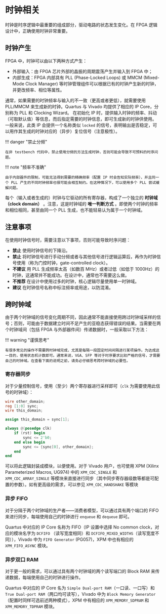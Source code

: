 # 时钟相关

时钟是时序逻辑中最重要的组成部分，驱动电路的状态发生变化。在 FPGA 逻辑设计中，正确使用时钟非常重要。

## 时钟产生

FPGA 中，时钟可以由以下两种方式产生：

* 外部输入：由 FPGA 芯片外部的晶振的周期震荡产生并输入到 FPGA 中；
* 内部生成：FPGA 内部具有 PLL (Phase-Locked Loops) 或 MMCM (Mixed-Mode Clock Manager) 等时钟管理组件可以根据已有的时钟产生新的时钟，并更改频率、相位等属性。

通常，如果需要的时钟频率与输入的不一致（更高或者更低），就需要使用 PLL/MMCM 来生成新的时钟。Quartus 与 Vivado 均提供了相应的 IP Core，分别称为 PLL 和 Clocking Wizard。
在初始化 IP 时，提供输入时钟的频率、抖动（可取默认值）等信息，而后指定需要的时钟信息，即可生成新的时钟供使用。
一般来说，此类 IP 会提供一个名称类似 `locked` 的信号，表明输出是否稳定，可以用作其生成的时钟对应的（异步）复位信号（注意极性）。


!!! danger "禁止分频"

    在非 testbench 代码中，禁止使用分频的方法生成时钟，否则可能会导致不可预料的时序问题。


!!! note "频率不准确"
    
    由于内部器件的限制，可能无法得到需要的精确频率（配置 IP 时会告知实际频率），并且同一个 PLL 产生的不同时钟频率也很可能会相互制约。在这种情况下，可以使用多个 PLL 尝试缓解问题。


每个（输入或者生成的）时钟与它驱动的所有寄存器，构成了一个独立的 **时钟域（clock domain）** 。注意，这是时钟域的 **唯一判断方式** 。即使两个时钟的频率和相位相同，甚至由同一个 PLL 生成，也不能轻易认为属于一个时钟域。


## 注意事项

在使用时钟信号时，需要注意以下事项，否则可能导致时序问题：

* **禁止** 使用时钟信号的下降沿。
* **禁止** 将时钟信号进行手动分频或者与其他信号进行逻辑运算后，再作为时钟信号使用（称为门控时钟，gate-controlled clock）。
* **不建议** 用 PLL 生成频率太高（如数百 MHz）或者过低（如低于 1000Hz）的时钟，这通常并不能成功。在设计中，通常也不需要这么做。
* **不推荐** 在设计中使用过多的时钟，核心逻辑尽量使用单一时钟域。
* **建议** 在时钟信号名称中标注频率或用途，以防混淆。

## 跨时钟域

由于两个时钟域的信号变化周期不同，因此通常不能直接使用跨过时钟域采样的信号；否则，可能由于数据建立时间不足产生的亚稳态获得错误的结果。当需要在两个时钟域间（包括 FPGA 与外部器件间）传递数据时，一般采取以下方法：

!!! warning "谨慎思考"

    有很多常见的操作不需要跨时钟域完成，尤其是每隔一段固定时间间隔进行某项操作。为达成这一目的，使用状态机计数即可。通常来说，VGA、SFP 等对于时序要求比较严格的信号，才需要自己的时钟域。在查看下面的说明之前，请务必仔细思考跨时钟域的必要性。

### 寄存器同步

对于少量控制信号，使用（至少）两个寄存器进行采样即可（`clk` 为需要使用此信号的时钟域）：

```verilog
wire other_domain;
reg [1:0] sync;
wire this_domain;

assign this_domain = sync[1];

always @(posedge clk)
    if (rst) begin
        sync <= 2'b0;
    end else begin
        sync <= {sync[0], other_domain};
    end
end
```

可以将此逻辑封装成模块，以便使用。对于 Vivado 用户，也可使用 XPM (Xilinx Parameterized Macros, UG974) 中的 `XPM_CDC_SINGLE` 和 `XPM_CDC_ARRAY_SINGLE` 等模块来直接进行同步（其中同步寄存器级数等都是可配置的参数）。如有更高级的需求，可以参见 `XPM_CDC_HANDSHAKE` 等模块

### 异步 FIFO

对于分隔于两个时钟域的生产者——消费者模型，可以通过具有两个端口的 FIFO 来进行同步，每端使用自己的时钟进行 `enqueue` 和 `dequeue` 即可。

Quartus 中对应的 IP Core 名称为 FIFO（IP 设置中选择 No common clock，对应的模块名字为 `DCFIFO` （读写宽度相同）和 `DCFIFO_MIXED_WIDTHS`（读写宽度不同）），Vivado 中为 `FIFO Generator` (PG057)，XPM 中也有相应的 `XPM_FIFO_ASYNC` 模块。

### 异步双口 RAM

对于更一般的需求，可以通过具有两个时钟域的两个读写端口的 Block RAM 来传递数据，每端使用自己的时钟进行操作。

Quartus 中对应的 IP Core 名为 `Simple Dual-port RAM`（一口读、一口写）和 `True Dual-port RAM`（两口均可读写），Vivado 中为 `Block Memory Generator`（配置时同样可选前述两种模式），XPM 中有相应的 `XPM_MEMORY_SDPRAM` 和 `XPM_MEMORY_TDPRAM` 模块。
